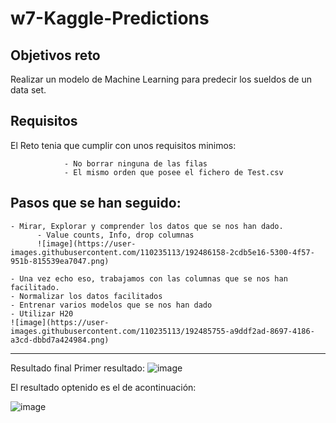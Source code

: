 # w7-Kaggle-Predictions

## Objetivos reto

Realizar un modelo de Machine Learning para predecir los sueldos de un data set.

## Requisitos

El Reto tenia que cumplir con unos requisitos minimos:

                - No borrar ninguna de las filas
                - El mismo orden que posee el fichero de Test.csv




## Pasos que se han seguido:

    - Mirar, Explorar y comprender los datos que se nos han dado.
          - Value counts, Info, drop columnas
          ![image](https://user-images.githubusercontent.com/110235113/192486158-2cdb5e16-5300-4f57-951b-815539ea7047.png)

    - Una vez echo eso, trabajamos con las columnas que se nos han facilitado.
    - Normalizar los datos facilitados
    - Entrenar varios modelos que se nos han dado
    - Utilizar H20
    ![image](https://user-images.githubusercontent.com/110235113/192485755-a9ddf2ad-8697-4186-a3cd-dbbd7a424984.png)














-------------------------------------------------------------------------------------
Resultado final
Primer resultado:
![image](https://user-images.githubusercontent.com/110235113/192485900-5ed5eebe-9553-4142-a897-2a4c259d7ff1.png)

El resultado optenido es el de acontinuación:

![image](https://user-images.githubusercontent.com/110235113/192334558-63f66243-b9ef-4134-bd0c-b39497fac0a8.png)
